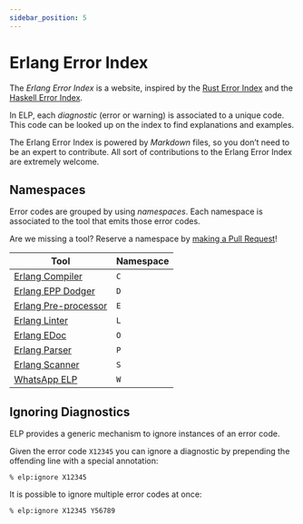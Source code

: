 ```yaml
---
sidebar_position: 5
---
```


# Erlang Error Index

The _Erlang Error Index_ is a website, inspired by the [Rust Error Index](https://doc.rust-lang.org/error_codes/error-index.html) and the [Haskell Error Index](https://discourse.haskell.org/t/announcing-the-haskell-error-index/5195).

In ELP, each _diagnostic_ (error or warning) is associated to a unique code. This code can be looked up on the index to find explanations and examples.

The Erlang Error Index is powered by _Markdown_ files, so you don’t need to be an expert to contribute. All sort of contributions to the Erlang Error Index are extremely welcome.

## Namespaces

Error codes are grouped by using _namespaces_. Each namespace is associated to the tool that emits those error codes.

Are we missing a tool? Reserve a namespace by [making a Pull Request](https://github.com/WhatsApp/erlang-language-platform/tree/main/website/docs)!

| Tool | Namespace |
|-|-|
|[Erlang Compiler](./c/about)|`C`|
|[Erlang EPP Dodger](./d/about)|`D`|
|[Erlang Pre-processor](./e/about)|`E`|
|[Erlang Linter](./l/about)|`L`|
|[Erlang EDoc](./o/about)|`O`|
|[Erlang Parser](./p/about)|`P`|
|[Erlang Scanner](./s/about)|`S`|
|[WhatsApp ELP](./w/about)|`W`|

## Ignoring Diagnostics

ELP provides a generic mechanism to ignore instances of an error code.

Given the error code `X12345` you can ignore a diagnostic by prepending the offending line with a special annotation:

```
% elp:ignore X12345
```

It is possible to ignore multiple error codes at once:

```
% elp:ignore X12345 Y56789
```
